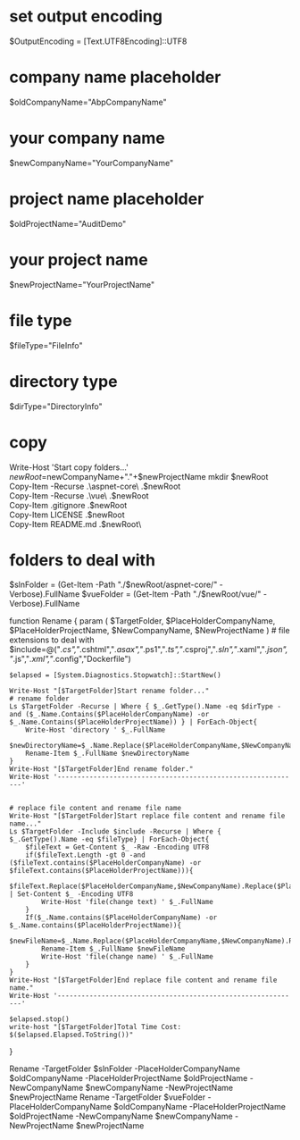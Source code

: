﻿# set output encoding
$OutputEncoding = [Text.UTF8Encoding]::UTF8

# company name placeholder 
$oldCompanyName="AbpCompanyName"
# your company name
$newCompanyName="YourCompanyName"

# project name placeholder
$oldProjectName="AuditDemo"
# your project name
$newProjectName="YourProjectName"

# file type
$fileType="FileInfo"

# directory type
$dirType="DirectoryInfo"

# copy 
Write-Host 'Start copy folders...'
$newRoot=$newCompanyName+"."+$newProjectName
mkdir $newRoot
Copy-Item -Recurse .\aspnet-core\ .\$newRoot\
Copy-Item -Recurse .\vue\ .\$newRoot\
Copy-Item .gitignore .\$newRoot\
Copy-Item LICENSE .\$newRoot\
Copy-Item README.md .\$newRoot\

# folders to deal with
$slnFolder = (Get-Item -Path "./$newRoot/aspnet-core/" -Verbose).FullName
$vueFolder = (Get-Item -Path "./$newRoot/vue/" -Verbose).FullName

function Rename {
	param (
		$TargetFolder,
		$PlaceHolderCompanyName,
		$PlaceHolderProjectName,
		$NewCompanyName,
		$NewProjectName
	)
	# file extensions to deal with
	$include=@("*.cs","*.cshtml","*.asax","*.ps1","*.ts","*.csproj","*.sln","*.xaml","*.json","*.js","*.xml","*.config","Dockerfile")

	$elapsed = [System.Diagnostics.Stopwatch]::StartNew()

	Write-Host "[$TargetFolder]Start rename folder..."
	# rename folder
	Ls $TargetFolder -Recurse | Where { $_.GetType().Name -eq $dirType -and ($_.Name.Contains($PlaceHolderCompanyName) -or $_.Name.Contains($PlaceHolderProjectName)) } | ForEach-Object{
		Write-Host 'directory ' $_.FullName
		$newDirectoryName=$_.Name.Replace($PlaceHolderCompanyName,$NewCompanyName).Replace($PlaceHolderProjectName,$NewProjectName)
		Rename-Item $_.FullName $newDirectoryName
	}
	Write-Host "[$TargetFolder]End rename folder."
	Write-Host '-------------------------------------------------------------'


	# replace file content and rename file name
	Write-Host "[$TargetFolder]Start replace file content and rename file name..."
	Ls $TargetFolder -Include $include -Recurse | Where { $_.GetType().Name -eq $fileType} | ForEach-Object{
		$fileText = Get-Content $_ -Raw -Encoding UTF8
		if($fileText.Length -gt 0 -and ($fileText.contains($PlaceHolderCompanyName) -or $fileText.contains($PlaceHolderProjectName))){
			$fileText.Replace($PlaceHolderCompanyName,$NewCompanyName).Replace($PlaceHolderProjectName,$NewProjectName) | Set-Content $_ -Encoding UTF8
			Write-Host 'file(change text) ' $_.FullName
		}
		If($_.Name.contains($PlaceHolderCompanyName) -or $_.Name.contains($PlaceHolderProjectName)){
			$newFileName=$_.Name.Replace($PlaceHolderCompanyName,$NewCompanyName).Replace($PlaceHolderProjectName,$NewProjectName)
			Rename-Item $_.FullName $newFileName
			Write-Host 'file(change name) ' $_.FullName
		}
	}
	Write-Host "[$TargetFolder]End replace file content and rename file name."
	Write-Host '-------------------------------------------------------------'

	$elapsed.stop()
	write-host "[$TargetFolder]Total Time Cost: $($elapsed.Elapsed.ToString())"
}

Rename -TargetFolder $slnFolder -PlaceHolderCompanyName $oldCompanyName -PlaceHolderProjectName $oldProjectName -NewCompanyName $newCompanyName -NewProjectName $newProjectName
Rename -TargetFolder $vueFolder -PlaceHolderCompanyName $oldCompanyName -PlaceHolderProjectName $oldProjectName -NewCompanyName $newCompanyName -NewProjectName $newProjectName

